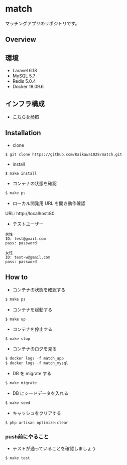 # match

マッチングアプリのリポジトリです。

## Overview

## 環境

-   Laravel 6.18
-   MySQL 5.7
-   Redis 5.0.4
-   Docker 18.09.6

## インフラ構成

- [こちらを参照](https://github.com/Kaikawa1028/match_infra) 

## Installation
-   clone

```bash
$ git clone https://github.com/Kaikawa1028/match.git
```

- install

```
$ make install
```

-   コンテナの状態を確認

```bash
$ make ps
```

-   ローカル開発用 URL を開き動作確認

URL: http://localhost:80

- テストユーザー

```
男性
ID: test@gmail.com
pass: password
```

```
女性
ID: test-w@gmail.com
pass: password
```

## How to

-   コンテナの状態を確認する

```php
$ make ps
```

-   コンテナを起動する

```
$ make up
```

-   コンテナを停止する

```
$ make stop
```

-   コンテナのログを見る

```php
$ docker logs -f match_app
$ docker logs -f match_mysql
```

-   DB を migrate する

```php
$ make migrate
```

-   DB にシードデータを入れる

```php
$ make seed
```

- キャッシュをクリアする

```php
$ php artisan optimize:clear
```

### push前にやること

-   テストが通っていることを確認しましょう

```
$ make test
```
